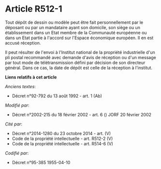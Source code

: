# Article R512-1

Tout dépôt de dessin ou modèle peut être fait personnellement par le déposant ou par un mandataire ayant son domicile, son
siège ou un établissement dans un Etat membre de la Communauté européenne ou dans un Etat partie à l'accord sur l'Espace
économique européen. Il en est accusé réception.

Il peut résulter de l'envoi à l'Institut national de la propriété industrielle d'un pli postal recommandé avec demande d'avis
de réception ou d'un message par tout mode de télétransmission défini par décision de son directeur général. Dans ce cas, la
date de dépôt est celle de la réception à l'institut.

**Liens relatifs à cet article**

_Anciens textes_:

  - Décret n°92-792 du 13 août 1992 - art. 1 (Ab)

_Modifié par_:

  - Décret n°2002-215 du 18 février 2002 - art. 6 () JORF 20 février 2002

_Cité par_:

  - Décret n°2014-1280 du 23 octobre 2014 - art. (V)
  - Code de la propriété intellectuelle - art. R512-2 (V)
  - Code de la propriété intellectuelle - art. R514-6 (V)

_Codifié par_:

  - Décret n°95-385 1955-04-10

